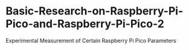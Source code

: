 # Basic-Research-on-Raspberry-Pi-Pico-and-Raspberry-Pi-Pico-2
Experimental Measurement of Certain Raspberry Pi Pico Parameters
